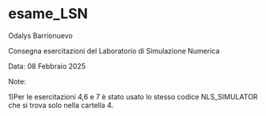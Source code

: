 # esame_LSN

Odalys Barrionuevo

Consegna esercitazioni del Laboratorio di Simulazione Numerica

Data: 08 Febbraio 2025

Note:

1)Per le esercitazioni 4,6 e 7 è stato usato lo stesso codice NLS_SIMULATOR che si trova solo nella cartella 4.
